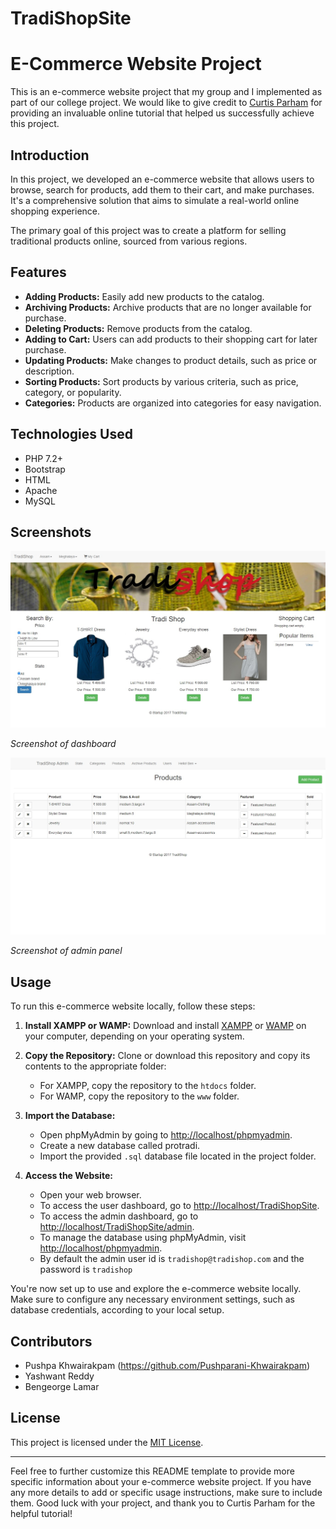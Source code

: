 # TradiShopSite
# E-Commerce Website Project

This is an e-commerce website project that my group and I implemented as part of our college project. We would like to give credit to [Curtis Parham](https://www.youtube.com/@CurtisParhamFreeSkills) for providing an invaluable online tutorial that helped us successfully achieve this project.

## Introduction

In this project, we developed an e-commerce website that allows users to browse, search for products, add them to their cart, and make purchases. It's a comprehensive solution that aims to simulate a real-world online shopping experience.

The primary goal of this project was to create a platform for selling traditional products online, sourced from various regions.

## Features

- **Adding Products:** Easily add new products to the catalog.
- **Archiving Products:** Archive products that are no longer available for purchase.
- **Deleting Products:** Remove products from the catalog.
- **Adding to Cart:** Users can add products to their shopping cart for later purchase.
- **Updating Products:** Make changes to product details, such as price or description.
- **Sorting Products:** Sort products by various criteria, such as price, category, or popularity.
- **Categories:** Products are organized into categories for easy navigation.

## Technologies Used

- PHP 7.2+
- Bootstrap
- HTML
- Apache
- MySQL

## Screenshots

![Screenshot 1](https://github.com/Benlamar/TradiShopSite/blob/main/screenshots/dashboard.jpg)

*Screenshot of dashboard*

![Screenshot 2](https://github.com/Benlamar/TradiShopSite/blob/main/screenshots/admin.jpg)

*Screenshot of admin panel*

## Usage

To run this e-commerce website locally, follow these steps:

1. **Install XAMPP or WAMP:**
   Download and install [XAMPP](https://www.apachefriends.org/index.html) or [WAMP](https://www.wampserver.com/en/) on your computer, depending on your operating system.

2. **Copy the Repository:**
   Clone or download this repository and copy its contents to the appropriate folder:
   - For XAMPP, copy the repository to the `htdocs` folder.
   - For WAMP, copy the repository to the `www` folder.

3. **Import the Database:**
   - Open phpMyAdmin by going to [http://localhost/phpmyadmin](http://localhost/phpmyadmin).
   - Create a new database called protradi.
   - Import the provided `.sql` database file located in the project folder.

4. **Access the Website:**
   - Open your web browser.
   - To access the user dashboard, go to [http://localhost/TradiShopSite](http://localhost/TradiShopSite).
   - To access the admin dashboard, go to [http://localhost/TradiShopSite/admin](http://localhost/TradiShopSite/admin).
   - To manage the database using phpMyAdmin, visit [http://localhost/phpmyadmin](http://localhost/phpmyadmin).
   - By default the admin user id is `tradishop@tradishop.com` and the password is `tradishop`

You're now set up to use and explore the e-commerce website locally. Make sure to configure any necessary environment settings, such as database credentials, according to your local setup.

## Contributors
- Pushpa Khwairakpam (https://github.com/Pushparani-Khwairakpam)
- Yashwant Reddy
- Bengeorge Lamar

## License

This project is licensed under the [MIT License](LICENSE).

---

Feel free to further customize this README template to provide more specific information about your e-commerce website project. If you have any more details to add or specific usage instructions, make sure to include them. Good luck with your project, and thank you to Curtis Parham for the helpful tutorial!
